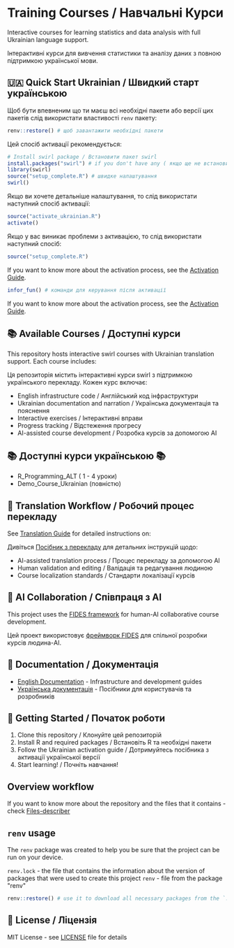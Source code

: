 # Training Courses / Навчальні Курси

Interactive courses for learning statistics and data analysis with full Ukrainian language support.

Інтерактивні курси для вивчення статистики та аналізу даних з повною підтримкою української мови.

## 🇺🇦 Quick Start Ukrainian / Швидкий старт українською
Щоб бути впевненим що ти маєш всі необхідні пакети або версії цих пакетів слід використати властивості `renv` пакету:

```r
renv::restore() # щоб завантажити необхідні пакети 
```
Цей спосіб активації рекомендується:
```r
# Install swirl package / Встановити пакет swirl
install.packages("swirl") # if you don't have any ( якщо ще не встановив, якщо вже встановлював то не треба )
library(swirl)
source("setup_complete.R") # швидке налаштування 
swirl()
```
Якщо ви хочете детальніше налаштування, то слід використати наступний спосіб активації: 
```r
source("activate_ukrainian.R")
activate()
```
Якщо у вас виникає проблеми з активацією, то слід використати наступний спосіб:
```r
source("setup_complete.R")
```
If you want to know more about the activation process, see the [Activation Guide](docs/ACTIVATION_UKRAINIAN_GUIDE.md).

```r
infor_fun() # команди для керування після активації
```
If you want to know more about the activation process, see the [Activation Guide](docs/ACTIVATION_UKRAINIAN_GUIDE.md).

## 📚 Available Courses / Доступні курси

This repository hosts interactive swirl courses with Ukrainian translation support. Each course includes:

Ця репозиторія містить інтерактивні курси swirl з підтримкою українського перекладу. Кожен курс включає:

- English infrastructure code / Англійський код інфраструктури
- Ukrainian documentation and narration / Українська документація та пояснення
- Interactive exercises / Інтерактивні вправи
- Progress tracking / Відстеження прогресу
- AI-assisted course development / Розробка курсів за допомогою AI

##  📚 Доступні курси українською 📚
 - R_Programming_ALT ( 1 - 4 уроки)
 - Demo_Course_Ukrainian (повністю)

## 🔄 Translation Workflow / Робочий процес перекладу

See [Translation Guide](docs/TRANSLATION_GUIDE.md) for detailed instructions on:

Дивіться [Посібник з перекладу](docs/TRANSLATION_GUIDE_UA.md) для детальних інструкцій щодо:

- AI-assisted translation process / Процес перекладу за допомогою AI
- Human validation and editing / Валідація та редагування людиною
- Course localization standards / Стандарти локалізації курсів

## 🤖 AI Collaboration / Співпраця з AI

This project uses the [FIDES framework](ai/FIDES.md) for human-AI collaborative course development.

Цей проект використовує [фреймворк FIDES](ai/FIDES.md) для спільної розробки курсів людина-AI.

## 📖 Documentation / Документація

- [English Documentation](docs/) - Infrastructure and development guides
- [Українська документація](docs/) - Посібники для користувачів та розробників

## 🚀 Getting Started / Початок роботи

1. Clone this repository / Клонуйте цей репозиторій
2. Install R and required packages / Встановіть R та необхідні пакети
3. Follow the Ukrainian activation guide / Дотримуйтесь посібника з активації української версії
4. Start learning! / Почніть навчання!

## Overview workflow
If you want to know more about the repository and the files that it contains - check [Files-describer](FILES_DESCRIBER.md)

## `renv` usage

The `renv` package was created to help you be sure that the project can be run on your device.

`renv.lock` - the file that contains the information about the version of packages that were used to create this project
`renv` - file from the package "renv" 

```r
renv::restore() # use it to download all necessary packages from the `.lock` file
```


## 📄 License / Ліцензія

MIT License - see [LICENSE](LICENSE) file for details
